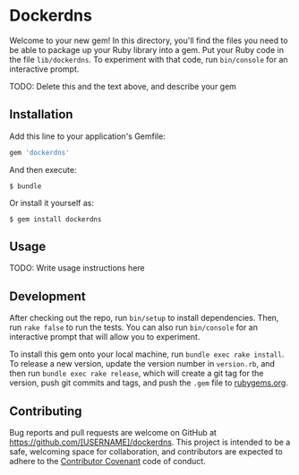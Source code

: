 # Dockerdns

Welcome to your new gem! In this directory, you'll find the files you need to be able to package up your Ruby library into a gem. Put your Ruby code in the file `lib/dockerdns`. To experiment with that code, run `bin/console` for an interactive prompt.

TODO: Delete this and the text above, and describe your gem

## Installation

Add this line to your application's Gemfile:

```ruby
gem 'dockerdns'
```

And then execute:

    $ bundle

Or install it yourself as:

    $ gem install dockerdns

## Usage

TODO: Write usage instructions here

## Development

After checking out the repo, run `bin/setup` to install dependencies. Then, run `rake false` to run the tests. You can also run `bin/console` for an interactive prompt that will allow you to experiment.

To install this gem onto your local machine, run `bundle exec rake install`. To release a new version, update the version number in `version.rb`, and then run `bundle exec rake release`, which will create a git tag for the version, push git commits and tags, and push the `.gem` file to [rubygems.org](https://rubygems.org).

## Contributing

Bug reports and pull requests are welcome on GitHub at https://github.com/[USERNAME]/dockerdns. This project is intended to be a safe, welcoming space for collaboration, and contributors are expected to adhere to the [Contributor Covenant](contributor-covenant.org) code of conduct.

